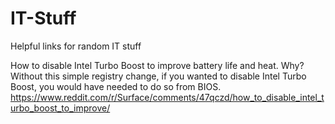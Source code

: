 # IT-Stuff
Helpful links for random IT stuff


How to disable Intel Turbo Boost to improve battery life and heat. Why? Without this simple registry change, if you wanted to disable Intel Turbo Boost, you would have needed to do so from BIOS.
https://www.reddit.com/r/Surface/comments/47qczd/how_to_disable_intel_turbo_boost_to_improve/
